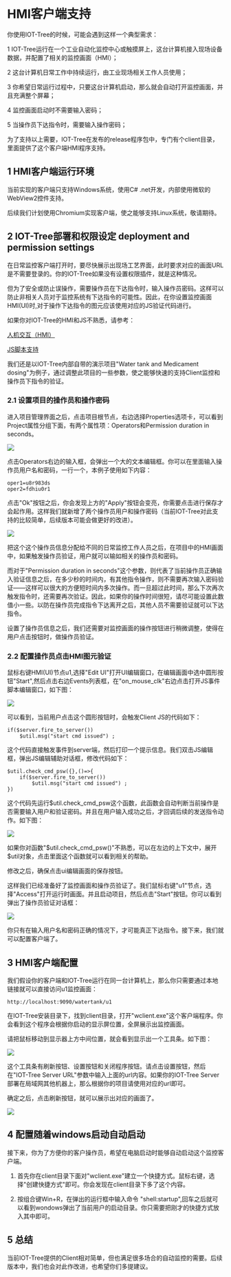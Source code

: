 HMI客户端支持
==


你使用IOT-Tree的时候，可能会遇到这样一个典型需求：

1 IOT-Tree运行在一个工业自动化监控中心或触摸屏上，这台计算机接入现场设备数据，并配置了相关的监控画面（HMI）；

2 这台计算机日常工作中持续运行，由工业现场相关工作人员使用；

3 你希望日常运行过程中，只要这台计算机启动，那么就会自动打开监控画面，并且充满整个屏幕；

4 监控画面启动时不需要输入密码；

5 当操作员下达指令时，需要输入操作密码；

为了支持以上需要，IOT-Tree在发布的release程序包中，专门有个client目录，里面提供了这个客户端HMI程序支持。



## 1 HMI客户端运行环境


当前实现的客户端只支持Windows系统，使用C# .net开发，内部使用微软的WebView2控件支持。

后续我们计划使用Chromium实现客户端，使之能够支持Linux系统，敬请期待。



## 2 IOT-Tree部署和权限设定</en> deployment and permission settings</en>


在日常监控客户端打开时，要尽快展示出现场工艺界面，此时要求对应的画面URL是不需要登录的。你的IOT-Tree如果没有设置权限插件，就是这种情况。

但为了安全或防止误操作，需要操作员在下达指令时，输入操作员密码。这样可以防止非相关人员对于监控系统有下达指令的可能性。因此，在你设置监控画面HMI(UI)时,对于操作下达指令的图元应该使用对应的JS验证代码进行。

如果你对IOT-Tree的HMI和JS不熟悉，请参考：



<a href="../hmi/index.md" >人机交互（HMI）</a>

<a href="../js/index.md">JS脚本支持</a>


我们还是以IOT-Tree内部自带的演示项目"Water tank and Medicament dosing"为例子，通过调整此项目的一些参数，使之能够快速的支持Client监控和操作员下指令的验证。



### 2.1 设置项目的操作员和操作密码


进入项目管理界面之后，点击项目根节点，右边选择Properties选项卡，可以看到Project属性分组下面，有两个属性项：Operators和Permission duration in seconds。



<img src="../img/main/m055.png"/>


点击Operators右边的输入框，会弹出一个大的文本编辑框。你可以在里面输入操作员用户名和密码，一行一个，本例子使用如下内容：



```
oper1=u8r983ds
oper2=fdhiu0r1
```

点击"Ok"按钮之后，你会发现上方的"Apply"按钮会变亮，你需要点击进行保存才会起作用。这样我们就新增了两个操作员用户和操作密码（当前IOT-Tree对此支持的比较简单，后续版本可能会做更好的改进）。



<img src="../img/main/m056.png"/>


把这个这个操作员信息分配给不同的日常监控工作人员之后，在项目中的HMI画面中，如果触发操作员验证，用户就可以输如相关的操作员和密码。

而对于"Permission duration in seconds"这个参数，则代表了当前操作员正确输入验证信息之后，在多少秒的时间内，有其他指令操作，则不需要再次输入密码验证——这样可以很大的方便短时间内多次操作。而一旦超过此时间，那么下次再次触发指令时，还需要再次验证。因此，如果你的操作时间很短，请尽可能设置此数值小一些。以防在操作员完成指令下达离开之后，其他人员不需要验证就可以下达指令。

设置了操作员信息之后，我们还需要对监控画面的操作按钮进行稍微调整，使得在用户点击按钮时，做操作员验证。



### 2.2 配置操作员点击HMI图元验证


鼠标右键HMI(UI)节点u1,选择"Edit UI"打开UI编辑窗口，在编辑画面中选中圆形按钮"Start",然后点击右边Events列表框，在"on_mouse_clk"右边点击打开JS事件脚本编辑窗口，如下图：



<img src="../img/main/m057.png"/>


可以看到，当前用户点击这个圆形按钮时，会触发Client JS的代码如下：



```
if($server.fire_to_server())
    $util.msg("start cmd issued") ;
```

这个代码直接触发事件到server端，然后打印一个提示信息。我们双击JS编辑框，弹出JS编辑辅助对话框，修改代码如下：


```
$util.check_cmd_psw({},()=>{
    if($server.fire_to_server())
        $util.msg("start cmd issued") ;
})
```

这个代码先运行$util.check_cmd_psw这个函数，此函数会自动判断当前操作是否需要输入用户和验证密码。并且在用户输入成功之后，才回调后续的发送指令动作。如下图：


<img src="../img/main/m058.png"/>

如果你对函数"$util.check_cmd_psw()"不熟悉，可以在左边的上下文中，展开$util对象，点击里面这个函数就可以看到相关的帮助。

修改之后，确保点击ui编辑画面的保存按钮。

这样我们已经准备好了监控画面和操作员验证了。我们鼠标右键"u1"节点，选择"Access"打开运行时画面。并且启动项目，然后点击"Start"按钮。你可以看到弹出了操作员验证对话框：


<img src="../img/main/m059.png"/>

你只有在输入用户名和密码正确的情况下，才可能真正下达指令。接下来，我们就可以配置客户端了。



## 3 HMI客户端配置


我们假设你的客户端和IOT-Tree运行在同一台计算机上，那么你只需要通过本地链接就可以直接访问u1监控画面：


```
http://localhost:9090/watertank/u1
```

在IOT-Tree安装目录下，找到client目录，打开"wclient.exe"这个客户端程序。你会看到这个程序会根据你启动的显示屏位置，全屏展示出监控画面。

请把鼠标移动到显示器上方中间位置，就会看到显示出一个工具条。如下图：



<img src="../img/main/m060.png"/>


这个工具条有刷新按钮、设置按钮和关闭程序按钮。请点击设置按钮，然后在"IOT-Tree Server URL"参数中输入上面的url内容。如果你的IOT-Tree Server部署在局域网其他机器上，那么根据你的项目请使用对应的url即可。

确定之后，点击刷新按钮，就可以展示出对应的画面了。


<img src="../img/main/m061.png"/>

## 4 配置随着windows启动自动启动


接下来，你为了方便你的客户操作员，希望在电脑启动时能够自动启动这个监控客户端。

1. 首先你在client目录下面对"wclient.exe"建立一个快捷方式。鼠标右键，选择"创建快捷方式"即可。你会发现在client目录下多了这个内容。

2. 按组合键Win+R，在弹出的运行框中输入命令 "shell:startup",回车之后就可以看到wondows弹出了当前用户的启动目录。你只需要把刚才的快捷方式放入其中即可。



## 5 总结


当前IOT-Tree提供的Client相对简单，但也满足很多场合的自动监控的需要。后续版本中，我们也会对此作改进，也希望你们多提建议。




